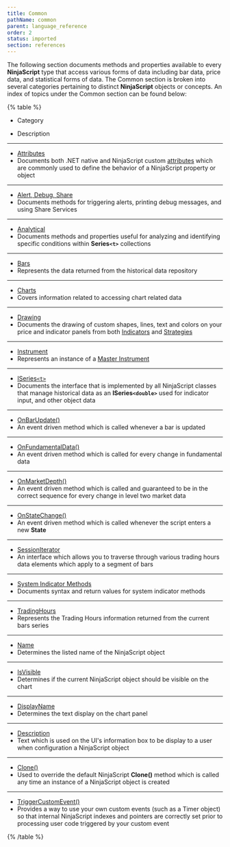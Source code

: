 ```yaml
---
title: Common
pathName: common
parent: language_reference
order: 2
status: imported
section: references
---
```


The following section documents methods and properties available to every **NinjaScript** type that access various forms of data including bar data, price data, and statistical forms of data. The Common section is broken into several categories pertaining to distinct **NinjaScript** objects or concepts. An index of topics under the Common section can be found below:

{% table %}

* Category

* Description

---

* [Attributes](attributes)
* Documents both .NET native and NinjaScript custom [attributes](https://msdn.microsoft.com/en-us/library/5x6cd29c(v=vs.110).aspx) which are commonly used to define the behavior of a NinjaScript property or object

---

* [Alert, Debug, Share](alert__debugging_and_sharing)
* Documents methods for triggering alerts, printing debug messages, and using Share Services

---

* [Analytical](analytical)
* Documents methods and properties useful for analyzing and identifying specific conditions within **Series`<t>`** collections

---

* [Bars](bars)
* Represents the data returned from the historical data repository

---

* [Charts](chart)
* Covers information related to accessing chart related data

---

* [Drawing](drawing)
* Documents the drawing of custom shapes, lines, text and colors on your price and indicator panels from both [Indicators](indicator) and [Strategies](strategy)

---

* [Instrument](instrument)
* Represents an instance of a [Master Instrument](masterinstrument)

---

* [ISeries`<t>`](iseriest)
* Documents the interface that is implemented by all NinjaScript classes that manage historical data as an **ISeries`<double>`** used for indicator input, and other object data

---

* [OnBarUpdate()](onbarupdate)
* An event driven method which is called whenever a bar is updated

---

* [OnFundamentalData()](onfundamentaldata)
* An event driven method which is called for every change in fundamental data

---

* [OnMarketDepth()](onmarketdepth)
* An event driven method which is called and guaranteed to be in the correct sequence for every change in level two market data

---

* [OnStateChange()](onstatechange)
* An event driven method which is called whenever the script enters a new **State**

---

* [SessionIterator](sessioniterator)
* An interface which allows you to traverse through various trading hours data elements which apply to a segment of bars

---

* [System Indicator Methods](docs/references/Language%20Reference/2.0%20Common/system_indicator_methods.md)
* Documents syntax and return values for system indicator methods

---

* [TradingHours](tradinghours)
* Represents the Trading Hours information returned from the current bars series

---

* [Name](name)
* Determines the listed name of the NinjaScript object

---

* [IsVisible](isvisible)
* Determines if the current NinjaScript object should be visible on the chart

---

* [DisplayName](indicator_displayname)
* Determines the text display on the chart panel

---

* [Description](description)
* Text which is used on the UI's information box to be display to a user when configuration a NinjaScript object

---

* [Clone()](clone)
* Used to override the default NinjaScript **Clone()** method which is called any time an instance of a NinjaScript object is created

---

* [TriggerCustomEvent()](triggercustomevent.md)
* Provides a way to use your own custom events (such as a Timer object) so that internal NinjaScript indexes and pointers are correctly set prior to processing user code triggered by your custom event

{% /table %}
